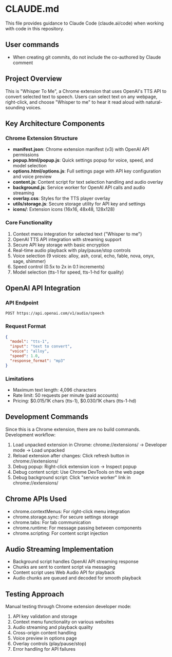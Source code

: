 # CLAUDE.md

This file provides guidance to Claude Code (claude.ai/code) when working with code in this repository.

## User commands
- When creating git commits, do not include the co-authored by Claude comment

## Project Overview

This is "Whisper To Me", a Chrome extension that uses OpenAI's TTS API to convert selected text to speech. Users can select text on any webpage, right-click, and choose "Whisper to me" to hear it read aloud with natural-sounding voices.

## Key Architecture Components

### Chrome Extension Structure
- **manifest.json**: Chrome extension manifest (v3) with OpenAI API permissions
- **popup.html/popup.js**: Quick settings popup for voice, speed, and model selection
- **options.html/options.js**: Full settings page with API key configuration and voice preview
- **content.js**: Content script for text selection handling and audio overlay
- **background.js**: Service worker for OpenAI API calls and audio streaming
- **overlay.css**: Styles for the TTS player overlay
- **utils/storage.js**: Secure storage utility for API key and settings
- **icons/**: Extension icons (16x16, 48x48, 128x128)

### Core Functionality
1. Context menu integration for selected text ("Whisper to me")
2. OpenAI TTS API integration with streaming support
3. Secure API key storage with basic encryption
4. Real-time audio playback with play/pause/stop controls
5. Voice selection (9 voices: alloy, ash, coral, echo, fable, nova, onyx, sage, shimmer)
6. Speed control (0.5x to 2x in 0.1 increments)
7. Model selection (tts-1 for speed, tts-1-hd for quality)

## OpenAI API Integration

### API Endpoint
```
POST https://api.openai.com/v1/audio/speech
```

### Request Format
```json
{
  "model": "tts-1",
  "input": "text to convert",
  "voice": "alloy",
  "speed": 1.0,
  "response_format": "mp3"
}
```

### Limitations
- Maximum text length: 4,096 characters
- Rate limit: 50 requests per minute (paid accounts)
- Pricing: $0.015/1K chars (tts-1), $0.030/1K chars (tts-1-hd)

## Development Commands

Since this is a Chrome extension, there are no build commands. Development workflow:
1. Load unpacked extension in Chrome: chrome://extensions/ → Developer mode → Load unpacked
2. Reload extension after changes: Click refresh button in chrome://extensions/
3. Debug popup: Right-click extension icon → Inspect popup
4. Debug content script: Use Chrome DevTools on the web page
5. Debug background script: Click "service worker" link in chrome://extensions/

## Chrome APIs Used
- chrome.contextMenus: For right-click menu integration
- chrome.storage.sync: For secure settings storage
- chrome.tabs: For tab communication
- chrome.runtime: For message passing between components
- chrome.scripting: For content script injection

## Audio Streaming Implementation
- Background script handles OpenAI API streaming response
- Chunks are sent to content script via messaging
- Content script uses Web Audio API for playback
- Audio chunks are queued and decoded for smooth playback

## Testing Approach
Manual testing through Chrome extension developer mode:
1. API key validation and storage
2. Context menu functionality on various websites
3. Audio streaming and playback quality
4. Cross-origin content handling
5. Voice preview in options page
6. Overlay controls (play/pause/stop)
7. Error handling for API failures